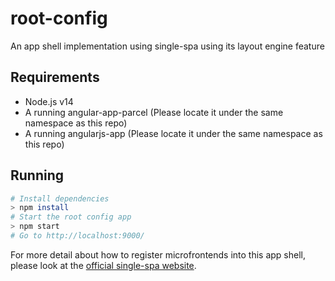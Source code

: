 # root-config

An app shell implementation using single-spa using its layout engine feature

## Requirements

- Node.js v14
- A running angular-app-parcel (Please locate it under the same namespace as this repo)
- A running angularjs-app (Please locate it under the same namespace as this repo)

## Running

```sh
# Install dependencies
> npm install
# Start the root config app
> npm start
# Go to http://localhost:9000/
```

For more detail about how to register microfrontends into this app shell, please look at the [official single-spa website](https://single-spa.js.org).
